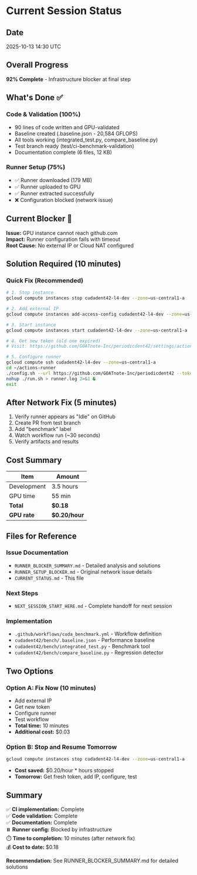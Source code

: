 # Current Session Status

## Date
2025-10-13 14:30 UTC

## Overall Progress
**92% Complete** - Infrastructure blocker at final step

## What's Done ✅

### Code & Validation (100%)
- 90 lines of code written and GPU-validated
- Baseline created (.baseline.json - 20,584 GFLOPS)
- All tools working (integrated_test.py, compare_baseline.py)
- Test branch ready (test/ci-benchmark-validation)
- Documentation complete (6 files, 12 KB)

### Runner Setup (75%)
- ✅ Runner downloaded (179 MB)
- ✅ Runner uploaded to GPU
- ✅ Runner extracted successfully
- ❌ Configuration blocked (network issue)

## Current Blocker 🚧

**Issue:** GPU instance cannot reach github.com  
**Impact:** Runner configuration fails with timeout  
**Root Cause:** No external IP or Cloud NAT configured

## Solution Required (10 minutes)

### Quick Fix (Recommended)
```bash
# 1. Stop instance
gcloud compute instances stop cudadent42-l4-dev --zone=us-central1-a

# 2. Add external IP
gcloud compute instances add-access-config cudadent42-l4-dev --zone=us-central1-a

# 3. Start instance
gcloud compute instances start cudadent42-l4-dev --zone=us-central1-a

# 4. Get new token (old one expired)
# Visit: https://github.com/GOATnote-Inc/periodicdent42/settings/actions/runners/new

# 5. Configure runner
gcloud compute ssh cudadent42-l4-dev --zone=us-central1-a
cd ~/actions-runner
./config.sh --url https://github.com/GOATnote-Inc/periodicdent42 --token NEW_TOKEN --name cudadent42-l4-runner --labels self-hosted,gpu,cuda
nohup ./run.sh > runner.log 2>&1 &
exit
```

## After Network Fix (5 minutes)

1. Verify runner appears as "Idle" on GitHub
2. Create PR from test branch
3. Add "benchmark" label
4. Watch workflow run (~30 seconds)
5. Verify artifacts and results

## Cost Summary

| Item | Amount |
|------|--------|
| Development | 3.5 hours |
| GPU time | 55 min |
| **Total** | **$0.18** |
| **GPU rate** | **$0.20/hour** |

## Files for Reference

### Issue Documentation
- `RUNNER_BLOCKER_SUMMARY.md` - Detailed analysis and solutions
- `RUNNER_SETUP_BLOCKER.md` - Original network issue details
- `CURRENT_STATUS.md` - This file

### Next Steps
- `NEXT_SESSION_START_HERE.md` - Complete handoff for next session

### Implementation
- `.github/workflows/cuda_benchmark.yml` - Workflow definition
- `cudadent42/bench/.baseline.json` - Performance baseline
- `cudadent42/bench/integrated_test.py` - Benchmark tool
- `cudadent42/bench/compare_baseline.py` - Regression detector

## Two Options

### Option A: Fix Now (10 minutes)
- Add external IP
- Get new token
- Configure runner
- Test workflow
- **Total time:** 10 minutes
- **Additional cost:** $0.03

### Option B: Stop and Resume Tomorrow
```bash
gcloud compute instances stop cudadent42-l4-dev --zone=us-central1-a
```
- **Cost saved:** $0.20/hour * hours stopped
- **Tomorrow:** Get fresh token, add IP, configure, test

## Summary

✅ **CI implementation:** Complete  
✅ **Code validation:** Complete  
✅ **Documentation:** Complete  
⏸️ **Runner config:** Blocked by infrastructure  
⏱️ **Time to completion:** 10 minutes (after network fix)  
💰 **Cost to date:** $0.18  

**Recommendation:** See RUNNER_BLOCKER_SUMMARY.md for detailed solutions
